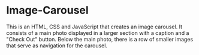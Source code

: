 # Image-Carousel
This is an HTML, CSS and JavaScript that creates an image carousel. It consists of a main photo displayed in a larger section with a caption and a "Check Out" button. Below the main photo, there is a row of smaller images that serve as navigation for the carousel.
